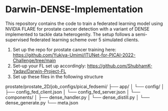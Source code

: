 # Darwin-DENSE-Implementation
This repository contains the code to train a federated learning model using NVIDIA FLARE for prostate cancer detection with a variant of DENSE implemented to tackle data heterogenity. The setup follows a semi-supervised federated learning scheme over 5 simulated clients.

1. Set up the repo for prostate cancer training here:  https://github.com/Yukiya-Umimi/ITUNet-for-PICAI-2022-Challenge/tree/main
2. Set-up your FL set up accordingly: https://github.com/ShubhamK-Yadav/Darwin-Project-FL
3. Set up these files in the following structure

  prostate/prostate_2D/job_configs/picai_fedsemi/
  ├── app/
  │   └── config/
  │       ├── config_fed_client.json
  │       └── config_fed_server.json
  │   └── components/
  │       ├── dense_handler.py
  │   └── dense_distill.py
  │   └── dense_generate.py 
  └── meta.json

